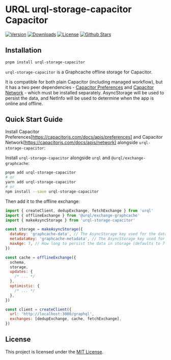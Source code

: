 # URQL urql-storage-capacitor Capacitor


<p>
      <a href="https://www.npmjs.com/package/urql-storage-capacitor"><img src="https://img.shields.io/npm/v/urql-storage-capacitor.svg?style=flat&colorA=002438&colorB=28CF8D" alt="Version"></a>
      <a href="https://www.npmjs.com/package/urql-storage-capacitor"><img src="https://img.shields.io/npm/dm/urql-storage-capacitor.svg?style=flat&colorA=002438&colorB=28CF8D" alt="Downloads"></a>
      <a href="./LICENSE"><img src="https://img.shields.io/github/license/productdevbookcom/urql-storage-capacitor.svg?style=flat&colorA=002438&colorB=28CF8D" alt="License"></a>
      <a href="https://github.com/productdevbookcom/urql-storage-capacitor">
      <img src="https://img.shields.io/github/stars/productdevbookcom/urql-storage-capacitor.svg?style=social&label=Star&maxAge=2592000" alt="Github Stars"> </a>
</p>


## Installation

```bash
pnpm install urql-storage-capacitor
```

`urql-storage-capacitor` is a Graphcache offline storage for Capacitor.

It is compatible for both plain Capacitor (including managed workflow), but it has a two peer dependencies - [Capacitor Preferences](https://capacitorjs.com/docs/apis/preferences) and [Capacitor Network](https://capacitorjs.com/docs/apis/network) - which must be installed separately. AsyncStorage will be used to persist the data, and NetInfo will be used to determine when the app is online and offline.

## Quick Start Guide

Install Capacitor Preferences[https://capacitorjs.com/docs/apis/preferences] and Capacitor Network[https://capacitorjs.com/docs/apis/network] alongside `urql-storage-capacitor`:

Install `urql-storage-capacitor` alongside `urql` and `@urql/exchange-graphcache`:

```sh
pnpm add urql-storage-capacitor
# or 
yarn add urql-storage-capacitor
# or
npm install --save urql-storage-capacitor
```

Then add it to the offline exchange:

```js
import { createClient, dedupExchange, fetchExchange } from 'urql'
import { offlineExchange } from '@urql/exchange-graphcache'
import { makeAsyncStorage } from 'urql-storage-capacitor'

const storage = makeAsyncStorage({
  dataKey: 'graphcache-data', // The AsyncStorage key used for the data (defaults to graphcache-data)
  metadataKey: 'graphcache-metadata', // The AsyncStorage key used for the metadata (defaults to graphcache-metadata)
  maxAge: 7, // How long to persist the data in storage (defaults to 7 days)
})

const cache = offlineExchange({
  schema,
  storage,
  updates: {
    /* ... */
  },
  optimistic: {
    /* ... */
  },
})

const client = createClient({
  url: 'http://localhost:3000/graphql',
  exchanges: [dedupExchange, cache, fetchExchange],
})
```



## License

This project is licensed under the [MIT License](LICENSE).